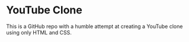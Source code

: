 
# YouTube Clone

This is a GitHub repo with a humble attempt at creating a YouTube clone using only HTML and CSS.


